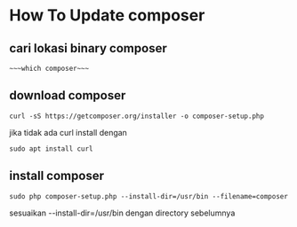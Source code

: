 # How To Update composer
## cari lokasi binary composer

    ~~~which composer~~~
  
## download composer

    curl -sS https://getcomposer.org/installer -o composer-setup.php
  
jika tidak ada curl install dengan

    sudo apt install curl
  
## install composer

    sudo php composer-setup.php --install-dir=/usr/bin --filename=composer
    
sesuaikan --install-dir=/usr/bin dengan directory sebelumnya
